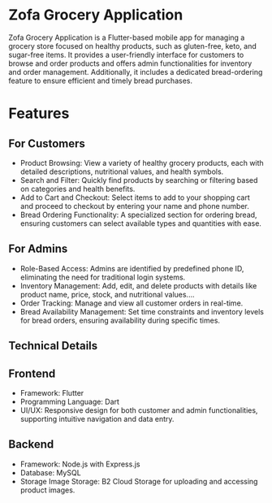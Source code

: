 # Zofa Grocery Application
Zofa Grocery Application is a Flutter-based mobile app for managing a grocery store focused on healthy products, such as gluten-free, keto, and sugar-free items. It provides a user-friendly interface for customers to browse and order products and offers admin functionalities for inventory and order management. Additionally, it includes a dedicated bread-ordering feature to ensure efficient and timely bread purchases.

# Features
## For Customers
- Product Browsing:
View a variety of healthy grocery products, each with detailed descriptions, nutritional values, and health symbols.
- Search and Filter:
Quickly find products by searching or filtering based on categories and health benefits.
- Add to Cart and Checkout:
Select items to add to your shopping cart and proceed to checkout by entering your name and phone number.
- Bread Ordering Functionality:
A specialized section for ordering bread, ensuring customers can select available types and quantities with ease.

## For Admins
- Role-Based Access:
Admins are identified by predefined phone ID, eliminating the need for traditional login systems.
- Inventory Management:
Add, edit, and delete products with details like product name, price, stock, and nutritional values....
- Order Tracking:
Manage and view all customer orders in real-time.
- Bread Availability Management:
Set time constraints and inventory levels for bread orders, ensuring availability during specific times.

## Technical Details
## Frontend
- Framework: Flutter
- Programming Language: Dart
- UI/UX: Responsive design for both customer and admin functionalities, supporting intuitive navigation and data entry.
## Backend
- Framework: Node.js with Express.js
- Database: MySQL
- Storage
Image Storage: B2 Cloud Storage for uploading and accessing product images.
